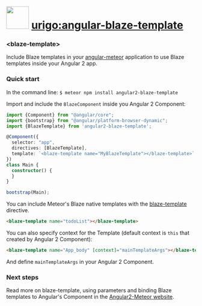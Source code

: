 <a href="http://angular-meteor.com/"><img src="http://angular-meteor.com/images/logo-large.png" width="60" height="60" /></a>  [urigo:angular-blaze-template](http://angular-meteor.com/api/blaze-template)
======================================================

### &lt;blaze-template&gt;

Include Blaze templates in your [angular-meteor](http://angular-meteor.com/) application to use Blaze templates inside your Angular 2 app.

### Quick start

In the command line: `$ meteor npm install angular2-blaze-template`

Import and include the `BlazeComponent` inside you Angular 2 Component:

```ts
import {Component} from "@angular/core";
import {bootstrap} from "@angular/platform-browser-dynamic";
import {BlazeTemplate} from 'angular2-blaze-template';

@Component({
  selector: "app",
  directives: [BlazeTemplate],
  template: `<blaze-template name="MyBlazeTemplate"></blaze-template>`,
})
class Main {
  constructor() {
  }
}

bootstrap(Main);
```

You can include Meteor's Blaze native templates with the [blaze-template](http://angular-meteor.com/api/blaze-template) directive.

```html
<blaze-template name="todoList"></blaze-template>
```

You can also specify context for the Template (default context is `this` that created by Angular 2 Component):

```html
<blaze-template name="App_body" [context]="mainTemplateArgs"></blaze-template>
```

And define `mainTemplateArgs` in your Angular 2 Component.

### Next steps
Read more on blaze-template, using parameters and binding Blaze templates to Angular's Component in the [Angular2-Meteor website](http://angular-meteor.com).